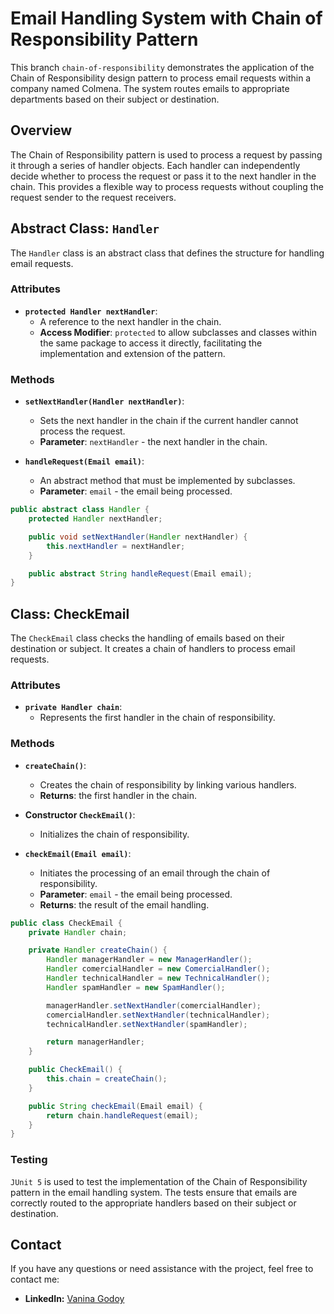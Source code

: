 # Email Handling System with Chain of Responsibility Pattern

This branch `chain-of-responsibility` demonstrates the application of the Chain of Responsibility design pattern to process email requests within a company named Colmena. The system routes emails to appropriate departments based on their subject or destination.

## Overview

The Chain of Responsibility pattern is used to process a request by passing it through a series of handler objects. Each handler can independently decide whether to process the request or pass it to the next handler in the chain. This provides a flexible way to process requests without coupling the request sender to the request receivers.

## Abstract Class: `Handler`

The `Handler` class is an abstract class that defines the structure for handling email requests.

### Attributes

- **`protected Handler nextHandler`**:
  - A reference to the next handler in the chain.
  - **Access Modifier**: `protected` to allow subclasses and classes within the same package to access it directly, facilitating the implementation and extension of the pattern.

### Methods

- **`setNextHandler(Handler nextHandler)`**:
  - Sets the next handler in the chain if the current handler cannot process the request.
  - **Parameter**: `nextHandler` - the next handler in the chain.

- **`handleRequest(Email email)`**:
  - An abstract method that must be implemented by subclasses.
  - **Parameter**: `email` - the email being processed.

```java
public abstract class Handler {
    protected Handler nextHandler;

    public void setNextHandler(Handler nextHandler) {
        this.nextHandler = nextHandler;
    }

    public abstract String handleRequest(Email email);
}
```

## Class: CheckEmail

The `CheckEmail` class checks the handling of emails based on their destination or subject. It creates a chain of handlers to process email requests.

### Attributes

- **`private Handler chain`**:
  - Represents the first handler in the chain of responsibility.

### Methods

- **`createChain()`**:
  - Creates the chain of responsibility by linking various handlers.
  - **Returns**: the first handler in the chain.

- **Constructor `CheckEmail()`**:
  - Initializes the chain of responsibility.

- **`checkEmail(Email email)`**:
  - Initiates the processing of an email through the chain of responsibility.
  - **Parameter**: `email` - the email being processed.
  - **Returns**: the result of the email handling.

```java
public class CheckEmail {
    private Handler chain;

    private Handler createChain() {
        Handler managerHandler = new ManagerHandler();
        Handler comercialHandler = new ComercialHandler();
        Handler technicalHandler = new TechnicalHandler();
        Handler spamHandler = new SpamHandler();

        managerHandler.setNextHandler(comercialHandler);
        comercialHandler.setNextHandler(technicalHandler);
        technicalHandler.setNextHandler(spamHandler);

        return managerHandler;
    }

    public CheckEmail() {
        this.chain = createChain();
    }

    public String checkEmail(Email email) {
        return chain.handleRequest(email);
    }
}
```

### Testing

`JUnit 5` is used to test the implementation of the Chain of Responsibility pattern in the email handling system. The tests ensure that emails are correctly routed to the appropriate handlers based on their subject or destination.

## Contact

If you have any questions or need assistance with the project, feel free to contact me:

- **LinkedIn:** [Vanina Godoy](https://www.linkedin.com/in/vanina-a-godoy/?locale=en_US)
